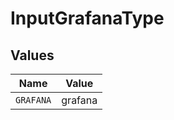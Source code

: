 # InputGrafanaType


## Values

| Name      | Value     |
| --------- | --------- |
| `GRAFANA` | grafana   |
